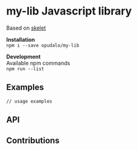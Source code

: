 # my-lib Javascript library

Based on [skelet](https://github.com/opudalo/skelet-example)

**Installation**  
`npm i --save opudalo/my-lib`

**Development**  
Available npm commands  
`npm run --list`

## Examples

```
// usage examples
```

## API

## Contributions
